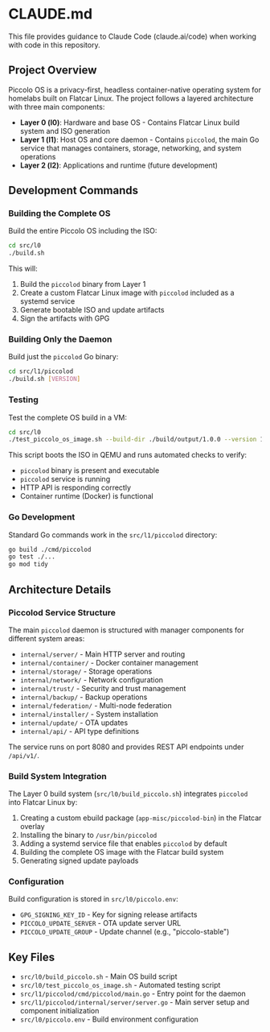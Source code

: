 # CLAUDE.md

This file provides guidance to Claude Code (claude.ai/code) when working with code in this repository.

## Project Overview

Piccolo OS is a privacy-first, headless container-native operating system for homelabs built on Flatcar Linux. The project follows a layered architecture with three main components:

- **Layer 0 (l0)**: Hardware and base OS - Contains Flatcar Linux build system and ISO generation
- **Layer 1 (l1)**: Host OS and core daemon - Contains `piccolod`, the main Go service that manages containers, storage, networking, and system operations
- **Layer 2 (l2)**: Applications and runtime (future development)

## Development Commands

### Building the Complete OS

Build the entire Piccolo OS including the ISO:
```bash
cd src/l0
./build.sh
```

This will:
1. Build the `piccolod` binary from Layer 1
2. Create a custom Flatcar Linux image with `piccolod` included as a systemd service
3. Generate bootable ISO and update artifacts
4. Sign the artifacts with GPG

### Building Only the Daemon

Build just the `piccolod` Go binary:
```bash
cd src/l1/piccolod
./build.sh [VERSION]
```

### Testing

Test the complete OS build in a VM:
```bash
cd src/l0  
./test_piccolo_os_image.sh --build-dir ./build/output/1.0.0 --version 1.0.0
```

This script boots the ISO in QEMU and runs automated checks to verify:
- `piccolod` binary is present and executable
- `piccolod` service is running
- HTTP API is responding correctly
- Container runtime (Docker) is functional

### Go Development

Standard Go commands work in the `src/l1/piccolod` directory:
```bash
go build ./cmd/piccolod
go test ./...
go mod tidy
```

## Architecture Details

### Piccolod Service Structure

The main `piccolod` daemon is structured with manager components for different system areas:

- `internal/server/` - Main HTTP server and routing
- `internal/container/` - Docker container management
- `internal/storage/` - Storage operations
- `internal/network/` - Network configuration
- `internal/trust/` - Security and trust management  
- `internal/backup/` - Backup operations
- `internal/federation/` - Multi-node federation
- `internal/installer/` - System installation
- `internal/update/` - OTA updates
- `internal/api/` - API type definitions

The service runs on port 8080 and provides REST API endpoints under `/api/v1/`.

### Build System Integration

The Layer 0 build system (`src/l0/build_piccolo.sh`) integrates `piccolod` into Flatcar Linux by:

1. Creating a custom ebuild package (`app-misc/piccolod-bin`) in the Flatcar overlay
2. Installing the binary to `/usr/bin/piccolod` 
3. Adding a systemd service file that enables `piccolod` by default
4. Building the complete OS image with the Flatcar build system
5. Generating signed update payloads

### Configuration

Build configuration is stored in `src/l0/piccolo.env`:
- `GPG_SIGNING_KEY_ID` - Key for signing release artifacts
- `PICCOLO_UPDATE_SERVER` - OTA update server URL
- `PICCOLO_UPDATE_GROUP` - Update channel (e.g., "piccolo-stable")

## Key Files

- `src/l0/build_piccolo.sh` - Main OS build script
- `src/l0/test_piccolo_os_image.sh` - Automated testing script
- `src/l1/piccolod/cmd/piccolod/main.go` - Entry point for the daemon
- `src/l1/piccolod/internal/server/server.go` - Main server setup and component initialization
- `src/l0/piccolo.env` - Build environment configuration